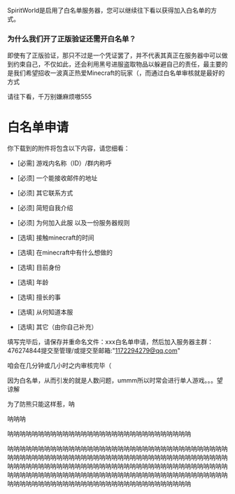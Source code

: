 
SpiritWorld是启用了白名单服务器，您可以继续往下看以获得加入白名单的方式。

### 为什么我们开了正版验证还需开白名单？

即使有了正版验证，那只不过是一个凭证罢了，并不代表其真正在服务器中可以做到约束自己，不仅如此，还会利用黑号进服盗取物品以躲避自己的责任，最主要的是我们希望招收一波真正热爱Minecraft的玩家（，而通过白名单审核就是最好的方式

请往下看，千万别嫌麻烦嗷555

# 白名单申请

你下载到的附件将包含以下内容，请您细看：

- [必需] 游戏内名称（ID）/群内称呼
- [必须] 一个能接收邮件的地址
- [必须] 其它联系方式
- [必须] 简短自我介绍
- [必须] 为何加入此服
以及一份服务器规则

- [选填] 接触minecraft的时间
- [选填] 在minecraft中有什么想做的
- [选填] 目前身份
- [选填] 年龄
- [选填] 擅长的事
- [选填] 从何知道本服
- [选填] 其它（由你自己补充）

填写完毕后，请保存并重命名文件：xxx白名单申请，然后加入服务器主群：476274844提交至管理/或提交至邮箱:"1172294279@qq.com"

咱会在几分钟或几小时之内审核完毕（



因为白名单，从而引发的就是人数问题，ummm所以时常会进行单人游戏。。。望谅解



为了防熊只能这样惹，呐



呐呐呐



呐呐呐呐呐呐呐呐呐呐呐呐呐呐呐呐呐呐呐呐呐呐呐呐呐呐呐呐呐呐



呐呐呐呐呐呐呐呐呐呐呐呐呐呐呐呐呐呐呐呐呐呐呐呐呐呐呐呐呐呐呐呐呐呐呐呐呐呐呐呐呐呐呐呐呐呐呐呐呐呐呐呐呐呐呐呐呐呐呐呐呐呐呐呐呐呐呐呐呐呐呐呐呐呐呐呐呐呐呐呐呐呐呐呐呐呐呐呐呐呐呐呐呐呐呐呐呐呐呐呐呐呐呐呐呐呐呐呐呐呐呐呐呐呐呐呐呐呐呐呐呐呐呐呐呐呐呐呐呐呐呐呐呐呐呐呐呐呐呐呐呐呐呐呐呐呐呐呐呐呐呐呐呐呐呐呐呐呐呐呐呐呐呐呐呐呐呐呐呐呐呐呐呐呐
